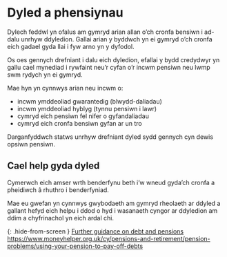 # Dyled a phensiynau

Dylech feddwl yn ofalus am gymryd arian allan o’ch cronfa bensiwn i ad-dalu unrhyw ddyledion. Gallai arian y byddwch yn ei gymryd o’ch cronfa eich gadael gyda llai i fyw arno yn y dyfodol.

Os oes gennych drefniant i dalu eich dyledion, efallai y bydd credydwyr yn gallu cael mynediad i rywfaint neu’r cyfan o’r incwm pensiwn neu lwmp swm rydych yn ei gymryd.

Mae hyn yn cynnwys arian neu incwm o:

* incwm ymddeoliad gwarantedig (blwydd-daliadau)
* incwm ymddeoliad hyblyg (tynnu pensiwn i lawr)
* cymryd eich pensiwn fel nifer o gyfandaliadau 
* cymryd eich cronfa bensiwn gyfan ar un tro

Darganfyddwch statws unrhyw drefniant dyled sydd gennych cyn dewis opsiwn pensiwn.

## Cael help gyda dyled

Cymerwch eich amser wrth benderfynu beth i’w wneud gyda’ch cronfa a pheidiwch â rhuthro i benderfyniad.

Mae eu gwefan yn cynnwys gwybodaeth am gymryd rheolaeth ar ddyled a gallant hefyd eich helpu i ddod o hyd i wasanaeth cyngor ar ddyledion am ddim a chyfrinachol yn eich ardal chi.

{: .hide-from-screen }
[Further guidance on debt and pensions](https://www.moneyhelper.org.uk/cy/pensions-and-retirement/pension-problems/using-your-pension-to-pay-off-debts)<br>
https://www.moneyhelper.org.uk/cy/pensions-and-retirement/pension-problems/using-your-pension-to-pay-off-debts
